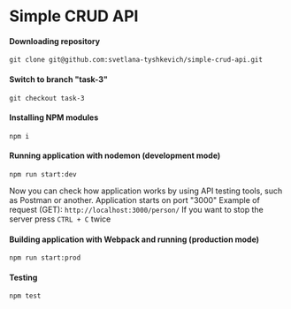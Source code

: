 # Simple CRUD API

#### Downloading repository

```
git clone git@github.com:svetlana-tyshkevich/simple-crud-api.git
```

#### Switch to branch "task-3"

```
git checkout task-3
```

#### Installing NPM modules

```
npm i
```

#### Running application with nodemon (development mode)

```
npm run start:dev
```

Now you can check how application works by using API testing tools, such as Postman or another.
Application starts on port "3000"
Example of request (GET): ```http://localhost:3000/person/```
If you want to stop the server press ```CTRL + C``` twice

#### Building application with Webpack and running (production mode)

```
npm run start:prod
```

#### Testing

```
npm test
```
